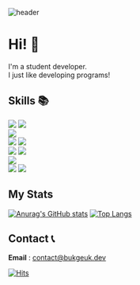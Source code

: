![header](https://capsule-render.vercel.app/api?type=waving&color=timeGradient&height=250&text=Bukgeuk&animation=fadeIn&fontAlignY=30&desc=Welcome%20to%20my%20Github%20profile!&descAlignY=53)

# Hi! 👋
I'm a student developer.  
I just like developing programs!

## Skills 📚
<img src="https://img.shields.io/badge/C++-00599C?style=flat-square&logo=C%2B%2B&logoColor=white"/></a>
<img src="https://img.shields.io/badge/C-A8B9CC?style=flat-square&logo=C%2B%2B&logoColor=white"/></a>  
<img src="https://img.shields.io/badge/Node.js-3BB143?style=flat-square&logo=Node.js&logoColor=white"/></a>  
<img src="https://img.shields.io/badge/HTML-FF4500?style=flat-square&logo=html5&logoColor=white"/></a>
<img src="https://img.shields.io/badge/CSS-1572B6?style=flat-square&logo=css3&logoColor=white"/></a>  
<img src="https://img.shields.io/badge/Javascript-ffb13b?style=flat-square&logo=javascript&logoColor=white"/></a>
<img src="https://img.shields.io/badge/Typescript-1E90FF?style=flat-square&logo=Typescript&logoColor=white"/></a>  
<img src="https://img.shields.io/badge/Python-3766AB?style=flat-square&logo=Python&logoColor=white"/></a>  
<img src="https://img.shields.io/badge/Java-007396?style=flat-square&logo=Java&logoColor=white"/></a>
<img src="https://img.shields.io/badge/Kotlin-FF8C00?style=flat-square&logo=Kotlin&logoColor=white"/></a>

## My Stats
[![Anurag's GitHub stats](https://github-readme-stats.vercel.app/api?username=Bukgeuk&count_private=true&theme=vue-dark)](https://github.com/anuraghazra/github-readme-stats)
[![Top Langs](https://github-readme-stats.vercel.app/api/top-langs/?username=Bukgeuk&layout=compact&theme=vue-dark)](https://github.com/anuraghazra/github-readme-stats)

## Contact 📞
**Email** : contact@bukgeuk.dev  
  
[![Hits](https://hits.seeyoufarm.com/api/count/incr/badge.svg?url=https%3A%2F%2Fgithub.com%2FBukgeuk&count_bg=%2379C83D&title_bg=%23555555&icon=&icon_color=%23E7E7E7&title=hits&edge_flat=false)](https://hits.seeyoufarm.com)
